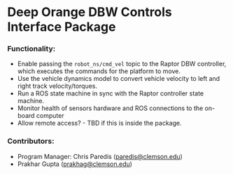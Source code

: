 # Deep Orange DBW Controls Interface Package

### Functionality:

- Enable passing the `robot_ns/cmd_vel` topic to the Raptor DBW controller, which executes the commands for the platform to move.
- Use the vehicle dynamics model to convert vehicle velocity to left and right track velocity/torques.
- Run a ROS state machine in sync with the Raptor controller state machine.
- Monitor health of sensors hardware and ROS connections to the on-board computer
- Allow remote access? - TBD if this is inside the package.


### Contributors:
 - Program Manager: Chris Paredis (paredis@clemson.edu)
 - Prakhar Gupta (prakhag@clemson.edu)
